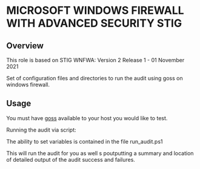 # MICROSOFT WINDOWS FIREWALL WITH ADVANCED SECURITY STIG

## Overview

This role is based on STIG WNFWA: Version 2 Release 1  - 01 November 2021

Set of configuration files and directories to run the audit using goss on windows firewall.

## Usage

You must have [goss](https://github.com/aelsabbahy/goss/) available to your host you would like to test.

Running the audit via script:

The ability to set variables is contained in the file run_audit.ps1

This will run the audit for you as well s poutputting a summary and location of detailed output of the audit success and failures.
